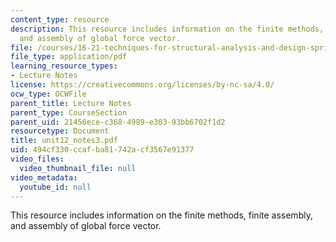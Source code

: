 ```yaml
---
content_type: resource
description: This resource includes information on the finite methods, finite assembly,
  and assembly of global force vector.
file: /courses/16-21-techniques-for-structural-analysis-and-design-spring-2005/494cf330ccafba81742acf3567e91377_unit12_notes3.pdf
file_type: application/pdf
learning_resource_types:
- Lecture Notes
license: https://creativecommons.org/licenses/by-nc-sa/4.0/
ocw_type: OCWFile
parent_title: Lecture Notes
parent_type: CourseSection
parent_uid: 21456ece-c368-4989-e303-93bb6702f1d2
resourcetype: Document
title: unit12_notes3.pdf
uid: 494cf330-ccaf-ba81-742a-cf3567e91377
video_files:
  video_thumbnail_file: null
video_metadata:
  youtube_id: null
---
```

This resource includes information on the finite methods, finite assembly, and assembly of global force vector.